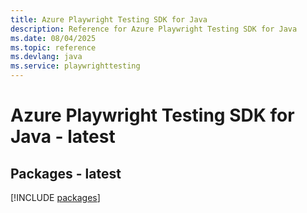 ```yaml
---
title: Azure Playwright Testing SDK for Java
description: Reference for Azure Playwright Testing SDK for Java
ms.date: 08/04/2025
ms.topic: reference
ms.devlang: java
ms.service: playwrighttesting
---
```

# Azure Playwright Testing SDK for Java - latest
## Packages - latest
[!INCLUDE [packages](playwright-testing-index.md)]